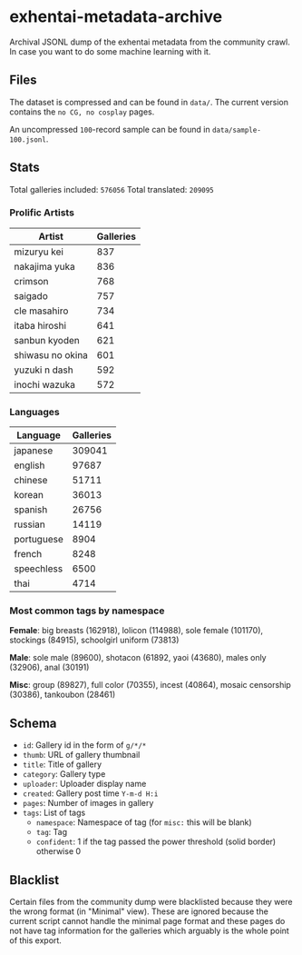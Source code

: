 # exhentai-metadata-archive
Archival JSONL dump of the exhentai metadata from the community crawl.
In case you want to do some machine learning with it.

## Files
The dataset is compressed and can be found in `data/`. The current version 
contains the `no CG, no cosplay` pages.

An uncompressed `100`-record sample can be found in `data/sample-100.jsonl`.

## Stats
Total galleries included: `576056`
Total translated: `209095`

### Prolific Artists
| Artist        | Galleries  |
| ------------- | ---------- |
|mizuryu kei    | 837        |
| nakajima yuka | 836        |
| crimson       | 768        |
| saigado       | 757        |
| cle masahiro  | 734        |
| itaba hiroshi | 641        |
| sanbun kyoden | 621        |
| shiwasu no okina | 601     |
| yuzuki n dash | 592        |
| inochi wazuka | 572        |

### Languages
| Language     | Galleries  |
| ------------ | ---------- |
| japanese     | 309041     |
| english      | 97687      |
| chinese      | 51711      |
| korean       | 36013      |
| spanish      | 26756      |
| russian      | 14119      |
| portuguese   | 8904       |
| french       | 8248       |
| speechless   | 6500       |
| thai         | 4714       |

### Most common tags by namespace
**Female**: 
big breasts (162918), lolicon (114988), sole female (101170), stockings (84915),
schoolgirl uniform (73813)

**Male**:
sole male (89600), shotacon (61892, yaoi (43680), males only (32906), 
anal (30191)

**Misc**:
group (89827), full color (70355), incest (40864), mosaic censorship (30386),
tankoubon (28461)


## Schema
- `id`: Gallery id in the form of `g/*/*`
- `thumb`: URL of gallery thumbnail
- `title`: Title of gallery
- `category`: Gallery type
- `uploader`: Uploader display name
- `created`: Gallery post time `Y-m-d H:i`
- `pages`: Number of images in gallery
- `tags`: List of tags
    - `namespace`: Namespace of tag (for `misc:` this will be blank)
    - `tag`: Tag
    - `confident`: 1 if the tag passed the power threshold (solid border) otherwise 0
    
## Blacklist
Certain files from the community dump were blacklisted because they were the
wrong format (in "Minimal" view). These are ignored because the current script 
cannot handle the minimal page format and these pages do not have tag 
information for the galleries which arguably is the whole point of this export.
